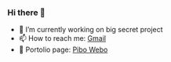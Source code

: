 ### Hi there 👋

- 🔭 I’m currently working on big secret project
- 📫 How to reach me: [Gmail](mailto:pawelzal43@gmail.com)
- 📃 Portolio page: [Pibo Webo](https://pibowebo.com)
